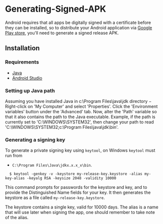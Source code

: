 
# Generating-Signed-APK

Android requires that all apps be digitally signed with a certificate before they can be installed, so to distribute your Android application via [Google Play store](https://play.google.com/store), you'll need to generate a signed release APK.

## Installation

### Requirements
* [Java](http://www.oracle.com/technetwork/java/javase/downloads/jre8-downloads-2133155.html)
* [Android Studio](https://developer.android.com/studio/)

### Setting up Java path

Assuming you have installed Java in c:\Program Files\java\jdk directory −
Right-click on 'My Computer' and select 'Properties'.
Click the 'Environment variables' button under the 'Advanced' tab.
Now, alter the 'Path' variable so that it also contains the path to the Java executable. Example, if the path is currently set to 'C:\WINDOWS\SYSTEM32', then change your path to read 'C:\WINDOWS\SYSTEM32;c:\Program Files\java\jdk\bin'.

### Generating a signing key

To generate a private signing key using `keytool`, on Windows `keytool` must run from

* `C:\Program Files\Java\jdkx.x.x_x\bin`. 


```
  $ keytool -genkey -v -keystore my-release-key.keystore -alias my-key-alias -keyalg RSA -keysize 2048 -validity 10000
```

  This command prompts for passwords for the keystore and key, and to provide the Distinguished Name fields for your key. It then generates the keystore as a file called `my-release-key.keystore`.
  
  The keystore contains a single key, valid for 10000 days. The alias is a name that will use later when signing the app, one should remember to take note of the alias.


